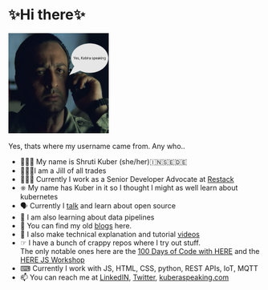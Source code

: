 # ✨Hi there✨ 

<img src="kabira_speaking.png" width="200" height="200"/>

Yes, thats where my username came from. Any who..

- 👩🏾‍💻 My name is Shruti Kuber (she/her)🇮🇳🇸🇪🇩🇪
- 👩🏾‍🎓I am a Jill of all trades
- 👩🏽‍🎤 Currently I work as a Senior Developer Advocate at [Restack](https://www.restack.io)
- ⎈ My name has Kuber in it so I thought I might as well learn about kubernetes
- 🗣 Currently I [talk](https://www.youtube.com/watch?v=J_dlIJYy-5Y&t=22320s) and learn about open source
- 🔧 I am also learning about data pipelines
- 📝 You can find my old [blogs](https://www.kuberaspeaking.com/) here. 
- 🎥 I also make technical explanation and tutorial [videos](https://www.youtube.com/playlist?list=PLUs1qyrgjPzFjVW6tCa11f4yK2wnyrcxu)
- ☞ I have a bunch of crappy repos where I try out stuff.<br/>The only notable ones here are the [100 Days of Code with HERE](https://github.com/kuberaspeaking/100DaysOfCodeWithHERE/blob/master/README.md) and the [HERE JS Workshop](https://github.com/kuberaspeaking/HERE-JS-workshop/blob/master/README.md)
- ⌨︎ Currently I work with JS, HTML, CSS, python, REST APIs, IoT, MQTT
- 📫 You can reach me at [LinkedIN](https://www.linkedin.com/in/shruti-kuber/), [Twitter](https://twitter.com/kubera_speaking), [kuberaspeaking.com](https://www.kuberaspeaking.com/)
